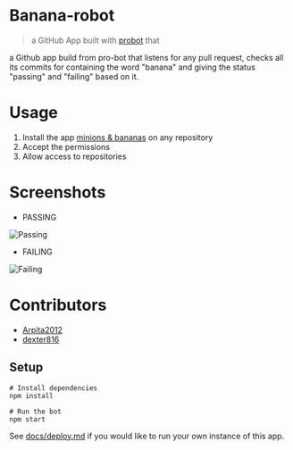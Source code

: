 # Banana-robot

> a GitHub App built with [probot](https://github.com/probot/probot) that 

a Github app build from pro-bot that listens for any pull request, checks all its commits for containing the word "banana" and giving the status "passing" and "failing" based on it.

# Usage
1. Install the app [minions & bananas](https://github.com/apps/minions-bananas) on any repository
2. Accept the permissions
3. Allow access to repositories

# Screenshots

- PASSING

![Passing](https://github.com/dexter816/minions-bananas/blob/master/passing.png)

- FAILING

 ![Failing](https://github.com/dexter816/minions-bananas/blob/master/failing.png)

# Contributors
- [Arpita2012](https://github.com/Arpita2012)
- [dexter816](https://github.com/dexter816)

## Setup

```
# Install dependencies
npm install

# Run the bot
npm start
```

See [docs/deploy.md](docs/deploy.md) if you would like to run your own instance of this app.
